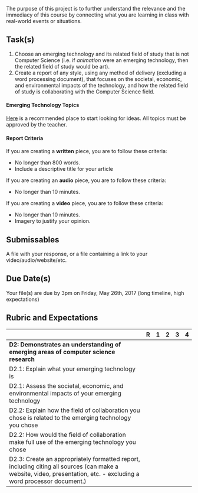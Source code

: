 The purpose of this project is to further understand the relevance and the immediacy of this course by connecting what you are learning in class with real-world events or situations.

Task(s)
-------
1. Choose an emerging technology and its related field of study that is not Computer Science (i.e. if _animation_ were an emerging technology, then the related field of study would be art).
2. Create a report of any style, using any method of delivery (excluding a word processing document), that focuses on the societal, economic, and environmental impacts of the technology, and how the related field of study is collaborating with the Computer Science field.

#### Emerging Technology Topics
[Here](http://en.wikipedia.org/wiki/List_of_emerging_technologies) is a recommended place to start looking for ideas.  All topics must be approved by the teacher.

#### Report Criteria
If you are creating a __written__ piece, you are to follow these criteria:
* No longer than 800 words.
* Include a descriptive title for your article

If you are creating an __audio__ piece, you are to follow these criteria:
* No longer than 10 minutes.

If you are creating a __video__ piece, you are to follow these criteria:
* No longer than 10 minutes.
* Imagery to justify your opinion.

Submissables
------------
A file with your response, or a file containing a link to your video/audio/website/etc.

Due Date(s)
----------
Your file(s) are due by 3pm on Friday, May 26th, 2017 (long timeline, high expectations)

Rubric and Expectations
--------------------------
| | R | 1 | 2 | 3 | 4 |
| --- | --- | --- | --- | --- | --- |
| **D2: Demonstrates an understanding of emerging areas of computer science research** | | | | | |
| D2.1: Explain what your emerging technology is | | | | | |
| D2.1: Assess the societal, economic, and environmental impacts of your emerging technology | | | | | |
| D2.2: Explain how the field of collaboration you chose is related to the emerging technology you chose | | | | | |
| D2.2: How would the field of collaboration make full use of the emerging technology you chose | | | | | |
| D2.3: Create an appropriately formatted report, including citing all sources (can make a website, video, presentation, etc. - excluding a word processor document.) | | | | | |
